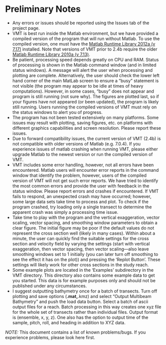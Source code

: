 # Preliminary Notes #
  * Any errors or issues should be reported using the Issues tab of the project page.
  * VMT is best run inside the Matlab environment, but we have provided a compiled version of the program that will run without Matlab.  To use the compiled version, one must have the [Matlab Runtime Library 2012a (v 7.17)](http://www.mathworks.com/products/compiler/mcr/index.html) installed.  Note that versions of VMT prior to 2.4b require the older [Matlab Runtime Library 2010a (v 7.13)](http://www.mathworks.com/products/compiler/mcr/index.html).
  * Be patient, processing speed depends greatly on CPU and RAM.  Status of processing is shown in the Matlab command window (and in limited status windows).  A message will alert the user when processing and plotting are complete.  Alternatively, the user should check the lower left hand corner of the main MatLab screen to ensure a “busy” statement is not visible (the program may appear to be idle at times of heavy computations).  However, in some cases, “busy” does not appear and program is still running (not sure why).  The figures are plotted last, so if your figures have not appeared (or been updated), the program is likely still running.  Users running the compiled versions of VMT must rely on the status windows to alert you of progress.
  * The program has not been tested extensively on many platforms.  Some issues may result with plotting, saving figures, etc. on platforms with different graphics capabilities and screen resolution.  Please report these issues.
  * Due to forward compatibility issues, the current version of VMT (2.4b) is not compatible with older versions of Matlab (e.g. 7.0.4).  If you experience issues of matlab crashing when running VMT, please either upgrade Matlab to the newest version or run the compiled version of VMT.
  * VMT includes some error handling, however, not all errors have been encountered.  Matlab users will encounter error reports in the command window that identify the problem, however, users of the compiled version of VMT will not get such error reports.  We have tried to identify the most common errors and provide the user with feedback in the status window.  Please report errors and crashes if encountered.   If VMT fails to respond, an unexpected crash may have occurred; however, some large data sets take time to process and plot.  To check if the program crashed, try loading only a single transect to determine the apparent crash was simply a processing time issue.
  * Take time to play with the program and the vertical exaggeration, vector scaling, vector spacing, and smoothing window parameters to obtain a clear figure.  The initial figure may be poor if the default values do not represent the cross section well (likely in many cases).  Within about a minute, the user can quickly find the suitable settings for the cross section and velocity field by varying the settings (start with vertical exaggeration, then vector spacing, then vector scaling—also leave smoothing windows set to 1 initially (you can later turn off smoothing to see the effect it has on the plot)) and pressing the ‘Replot Button’.  These settings will likely work for other cross sections in the study reach.
  * Some example plots are located in the ‘Examples’ subdirectory in the VMT directory.  This directory also contains some example data to get you started.  This data is for example purposes only and should not be published under any circumstances.
  * I suggest outputting bathymetry once for a batch of transects.  Turn off plotting and save options (**.mat,**.kmz) and select “Output Multibeam Bathymetry” and push the load data button.  Select a batch of ascii output files for a reach.  Batch processing in this way creates one xyz file for the whole set of transects rather than individual files.  Output format is (ensemble, x, y, z).  One also has the option to output time of the sample, pitch, roll, and heading in addition to XYZ data.

_NOTE:_ This document contains a list of known problems/bugs.  If you experience problems, please look here first.